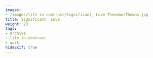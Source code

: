 ```yaml
---
images:
- /images/life-in-contrast/Significant_-Love-TheodoorThomas.jpg
title: Significant  Love
weight: 23
tags:
- archive
- life-in-contrast
- work
hideExif: true
---
```


